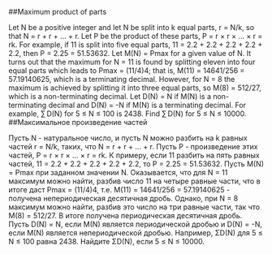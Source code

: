 ##Maximum product of parts

Let N be a positive integer and let N be split into k equal parts, r = N/k, so that N = r + r + ... + r.
Let P be the product of these parts, P = r × r × ... × r = rk.
For example, if 11 is split into five equal parts, 11 = 2.2 + 2.2 + 2.2 + 2.2 + 2.2, then P = 2.25 = 51.53632.
Let M(N) = Pmax for a given value of N.
It turns out that the maximum for N = 11 is found by splitting eleven into four equal parts which leads to Pmax = (11/4)4; that is, M(11) = 14641/256 = 57.19140625, which is a terminating decimal.
However, for N = 8 the maximum is achieved by splitting it into three equal parts, so M(8) = 512/27, which is a non-terminating decimal.
Let D(N) = N if M(N) is a non-terminating decimal and D(N) = -N if M(N) is a terminating decimal.
For example, ∑ D(N) for 5 ≤ N ≤ 100 is 2438.
Find ∑ D(N) for 5 ≤ N ≤ 10000.
##Максимальное произведение частей

Пусть N - натуральное число, и пусть N можно разбить на k равных частей r = N/k, таких, что N = r + r + ... + r.
Пусть P - произведение этих частей, P = r × r × ... × r = rk.
К примеру, если 11 разбить на пять равных частей, 11 = 2.2 + 2.2 + 2.2 + 2.2 + 2.2, то P = 2.25 = 51.53632.
Пусть M(N) = Pmax при заданном значении N.
Оказывается, что для N = 11 максимум можно найти, разбив число 11 на четыре равные части, что в итоге даст Pmax = (11/4)4, т.е. M(11) = 14641/256 = 57.19140625 - получена непериодическая десятичная дробь.
Однако, при N = 8 максимум можно найти, разбив это число на три равные части, так что M(8) = 512/27. В итоге получена периодическая десятичная дробь.
Пусть D(N) = N, если M(N) является периодической дробью и D(N) = -N, если M(N) является непериодической дробью.
Например, ΣD(N) для 5 ≤ N ≤ 100 равна 2438.
Найдите ΣD(N), если 5 ≤ N ≤ 10000.
